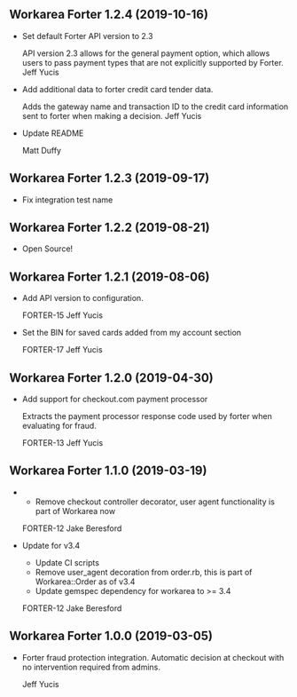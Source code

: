 Workarea Forter 1.2.4 (2019-10-16)
--------------------------------------------------------------------------------

*   Set default Forter API version to 2.3

    API version 2.3 allows for the general payment option, which
    allows users to pass payment types that are not explicitly supported
    by Forter.
    Jeff Yucis

*   Add additional data to forter credit card tender data.

    Adds the gateway name and transaction ID to the credit card
    information sent to forter when making a decision.
    Jeff Yucis

*   Update README

    Matt Duffy



Workarea Forter 1.2.3 (2019-09-17)
--------------------------------------------------------------------------------

* Fix integration test name

Workarea Forter 1.2.2 (2019-08-21)
--------------------------------------------------------------------------------

*   Open Source!
 
 
 
Workarea Forter 1.2.1 (2019-08-06)
--------------------------------------------------------------------------------

*   Add API version to configuration.

    FORTER-15
    Jeff Yucis

*   Set the BIN for saved cards added from my account section

    FORTER-17
    Jeff Yucis



Workarea Forter 1.2.0 (2019-04-30)
--------------------------------------------------------------------------------

*   Add support for checkout.com payment processor

    Extracts the payment processor response code used by forter when
    evaluating for fraud.

    FORTER-13
    Jeff Yucis



Workarea Forter 1.1.0 (2019-03-19)
--------------------------------------------------------------------------------

*   * Remove checkout controller decorator, user agent functionality is part of Workarea now

    FORTER-12
    Jake Beresford

*   Update for v3.4

    * Update CI scripts
    * Remove user_agent decoration from order.rb, this is part of Workarea::Order as of v3.4
    * Update gemspec dependency for workarea to >= 3.4

    FORTER-12
    Jake Beresford



Workarea Forter 1.0.0 (2019-03-05)
--------------------------------------------------------------------------------

*   Forter fraud protection integration. Automatic decision at checkout with no intervention required from admins.

    Jeff Yucis



